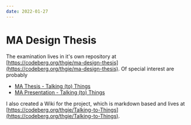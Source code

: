 ```yaml
---
date: 2022-01-27
---
```

# MA Design Thesis
The examination lives in it's own repository at [https://codeberg.org/thgie/ma-design-thesis](https://codeberg.org/thgie/ma-design-thesis). Of special interest are probably

- [MA Thesis - Talking (to) Things](https://codeberg.org/thgie/ma-design-thesis/src/branch/master/MA%20Thesis%20-%20Talking%20%28to%29%20Things.pdf)
- [MA Presentation - Talking (to) Things](https://codeberg.org/thgie/ma-design-thesis/src/branch/master/presentation/MA%20Thesis%20-%20TTT%20Adrian%20Demleitner%20-%20Paper.pdf)

I also created a Wiki for the project, which is markdown based and lives at [https://codeberg.org/thgie/Talking-to-Things](https://codeberg.org/thgie/Talking-to-Things).